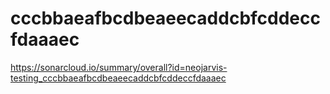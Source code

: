 # cccbbaeafbcdbeaeecaddcbfcddeccfdaaaec
https://sonarcloud.io/summary/overall?id=neojarvis-testing_cccbbaeafbcdbeaeecaddcbfcddeccfdaaaec
